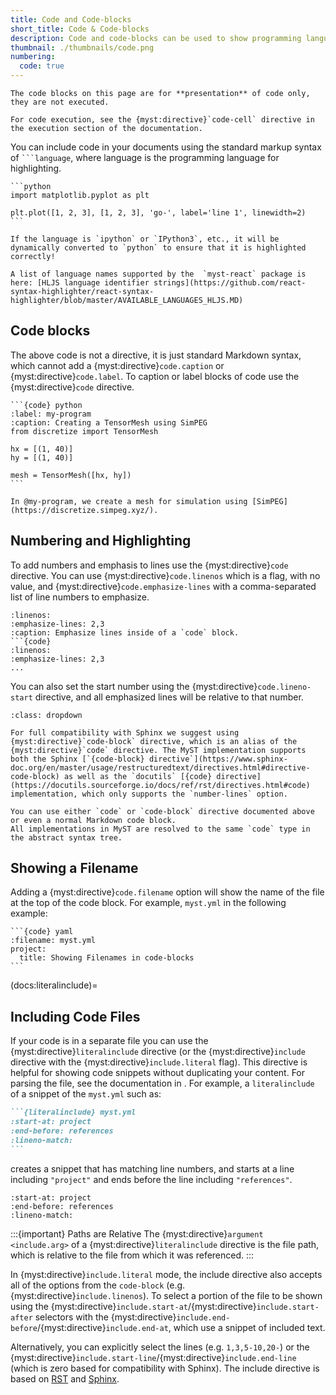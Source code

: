 ```yaml
---
title: Code and Code-blocks
short_title: Code & Code-blocks
description: Code and code-blocks can be used to show programming languages.
thumbnail: ./thumbnails/code.png
numbering:
  code: true
---
```


```{warning}
The code blocks on this page are for **presentation** of code only, they are not executed.

For code execution, see the {myst:directive}`code-cell` directive in the execution section of the documentation.
```

You can include code in your documents using the standard markup syntax of ` ```language `,
where language is the programming language for highlighting.

````{myst}
```python
import matplotlib.pyplot as plt

plt.plot([1, 2, 3], [1, 2, 3], 'go-', label='line 1', linewidth=2)
```
````

```{note}
If the language is `ipython` or `IPython3`, etc., it will be dynamically converted to `python` to ensure that it is highlighted correctly!

A list of language names supported by the  `myst-react` package is here: [HLJS language identifier strings](https://github.com/react-syntax-highlighter/react-syntax-highlighter/blob/master/AVAILABLE_LANGUAGES_HLJS.MD)
```

## Code blocks

The above code is not a directive, it is just standard Markdown syntax, which cannot add a {myst:directive}`code.caption` or {myst:directive}`code.label`. To caption or label blocks of code use the {myst:directive}`code` directive.

````{myst}
```{code} python
:label: my-program
:caption: Creating a TensorMesh using SimPEG
from discretize import TensorMesh

hx = [(1, 40)]
hy = [(1, 40)]

mesh = TensorMesh([hx, hy])
```

In @my-program, we create a mesh for simulation using [SimPEG](https://discretize.simpeg.xyz/).
````

## Numbering and Highlighting

To add numbers and emphasis to lines use the {myst:directive}`code` directive. You can use {myst:directive}`code.linenos` which is a flag, with no value, and {myst:directive}`code.emphasize-lines` with a comma-separated list of line numbers to emphasize.

````{code} md
:linenos:
:emphasize-lines: 2,3
:caption: Emphasize lines inside of a `code` block.
```{code}
:linenos:
:emphasize-lines: 2,3
...
````

You can also set the start number using the {myst:directive}`code.lineno-start` directive, and all emphasized lines will be relative to that number.

```{tip} Docutils and Sphinx Compatibility
:class: dropdown

For full compatibility with Sphinx we suggest using {myst:directive}`code-block` directive, which is an alias of the {myst:directive}`code` directive. The MyST implementation supports both the Sphinx [`{code-block} directive`](https://www.sphinx-doc.org/en/master/usage/restructuredtext/directives.html#directive-code-block) as well as the `docutils` [{code} directive](https://docutils.sourceforge.io/docs/ref/rst/directives.html#code) implementation, which only supports the `number-lines` option.

You can use either `code` or `code-block` directive documented above or even a normal Markdown code block.
All implementations in MyST are resolved to the same `code` type in the abstract syntax tree.
```

## Showing a Filename

Adding a {myst:directive}`code.filename` option will show the name of the file at the top of the code block. For example, `myst.yml` in the following example:

````{myst}
```{code} yaml
:filename: myst.yml
project:
  title: Showing Filenames in code-blocks
```
````

(docs:literalinclude)=

## Including Code Files

If your code is in a separate file you can use the {myst:directive}`literalinclude` directive (or the {myst:directive}`include` directive with the {myst:directive}`include.literal` flag).
This directive is helpful for showing code snippets without duplicating your content.
For parsing the file, see the documentation in [](#docs:include).
For example, a `literalinclude` of a snippet of the `myst.yml` such as:

````markdown
```{literalinclude} myst.yml
:start-at: project
:end-before: references
:lineno-match:
```
````

creates a snippet that has matching line numbers, and starts at a line including `"project"` and ends before the line including `"references"`.

```{literalinclude} myst.yml
:start-at: project
:end-before: references
:lineno-match:
```

:::{important} Paths are Relative
The {myst:directive}`argument <include.arg>` of a {myst:directive}`literalinclude` directive is the file path, which is relative to the file from which it was referenced.
:::

In {myst:directive}`include.literal` mode, the include directive also accepts all of the options from the `code-block` (e.g. {myst:directive}`include.linenos`).
To select a portion of the file to be shown using the {myst:directive}`include.start-at`/{myst:directive}`include.start-after` selectors with the {myst:directive}`include.end-before`/{myst:directive}`include.end-at`, which use a snippet of included text.

Alternatively, you can explicitly select the lines (e.g. `1,3,5-10,20-`) or the {myst:directive}`include.start-line`/{myst:directive}`include.end-line` (which is zero based for compatibility with Sphinx).
The include directive is based on [RST](https://docutils.sourceforge.io/docs/ref/rst/directives.html#including-an-external-document-fragment) and [Sphinx](https://www.sphinx-doc.org/en/master/usage/restructuredtext/directives.html#directive-literalinclude).
